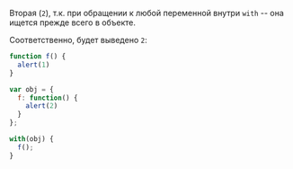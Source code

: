 Вторая (`2`), т.к. при обращении к любой переменной внутри `with` -- она ищется прежде всего в объекте.

Соответственно, будет выведено `2`:

```js run
function f() {
  alert(1)
}

var obj = {
  f: function() {
    alert(2)
  }
};

with(obj) {
  f();
}
```

